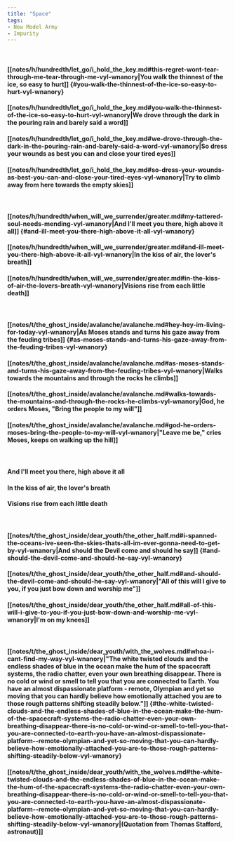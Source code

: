```yaml
---
title: "Space"
tags:
- New Model Army
- Impurity
---
```

&nbsp;
#### [[notes/h/hundredth/let_go/i_hold_the_key.md#this-regret-wont-tear-through-me-tear-through-me-vyl-wnanory|You walk the thinnest of the ice, so easy to hurt]] {#you-walk-the-thinnest-of-the-ice-so-easy-to-hurt-vyl-wnanory}
#### [[notes/h/hundredth/let_go/i_hold_the_key.md#you-walk-the-thinnest-of-the-ice-so-easy-to-hurt-vyl-wnanory|We drove through the dark in the pouring rain and barely said a word]]
#### [[notes/h/hundredth/let_go/i_hold_the_key.md#we-drove-through-the-dark-in-the-pouring-rain-and-barely-said-a-word-vyl-wnanory|So dress your wounds as best you can and close your tired eyes]]
#### [[notes/h/hundredth/let_go/i_hold_the_key.md#so-dress-your-wounds-as-best-you-can-and-close-your-tired-eyes-vyl-wnanory|Try to climb away from here towards the empty skies]]
&nbsp;
#### [[notes/h/hundredth/when_will_we_surrender/greater.md#my-tattered-soul-needs-mending-vyl-wnanory|And I'll meet you there, high above it all]] {#and-ill-meet-you-there-high-above-it-all-vyl-wnanory}
#### [[notes/h/hundredth/when_will_we_surrender/greater.md#and-ill-meet-you-there-high-above-it-all-vyl-wnanory|In the kiss of air, the lover's breath]]
#### [[notes/h/hundredth/when_will_we_surrender/greater.md#in-the-kiss-of-air-the-lovers-breath-vyl-wnanory|Visions rise from each little death]]
&nbsp;
#### [[notes/t/the_ghost_inside/avalanche/avalanche.md#hey-hey-im-living-for-today-vyl-wnanory|As Moses stands and turns his gaze away from the feuding tribes]] {#as-moses-stands-and-turns-his-gaze-away-from-the-feuding-tribes-vyl-wnanory}
#### [[notes/t/the_ghost_inside/avalanche/avalanche.md#as-moses-stands-and-turns-his-gaze-away-from-the-feuding-tribes-vyl-wnanory|Walks towards the mountains and through the rocks he climbs]]
#### [[notes/t/the_ghost_inside/avalanche/avalanche.md#walks-towards-the-mountains-and-through-the-rocks-he-climbs-vyl-wnanory|God, he orders Moses, "Bring the people to my will"]]
#### [[notes/t/the_ghost_inside/avalanche/avalanche.md#god-he-orders-moses-bring-the-people-to-my-will-vyl-wnanory|"Leave me be," cries Moses, keeps on walking up the hill]]
&nbsp;
#### And I'll meet you there, high above it all
#### In the kiss of air, the lover's breath
#### Visions rise from each little death
&nbsp;
#### [[notes/t/the_ghost_inside/dear_youth/the_other_half.md#i-spanned-the-oceans-ive-seen-the-skies-thats-all-im-ever-gonna-need-to-get-by-vyl-wnanory|And should the Devil come and should he say]] {#and-should-the-devil-come-and-should-he-say-vyl-wnanory}
#### [[notes/t/the_ghost_inside/dear_youth/the_other_half.md#and-should-the-devil-come-and-should-he-say-vyl-wnanory|"All of this will I give to you, if you just bow down and worship me"]]
#### [[notes/t/the_ghost_inside/dear_youth/the_other_half.md#all-of-this-will-i-give-to-you-if-you-just-bow-down-and-worship-me-vyl-wnanory|I'm on my knees]]
&nbsp;
#### [[notes/t/the_ghost_inside/dear_youth/with_the_wolves.md#whoa-i-cant-find-my-way-vyl-wnanory|"The white twisted clouds and the endless shades of blue in the ocean make the hum of the spacecraft systems, the radio chatter, even your own breathing disappear. There is no cold or wind or smell to tell you that you are connected to Earth. You have an almost dispassionate platform - remote, Olympian and yet so moving that you can hardly believe how emotionally attached you are to those rough patterns shifting steadily below."]] {#the-white-twisted-clouds-and-the-endless-shades-of-blue-in-the-ocean-make-the-hum-of-the-spacecraft-systems-the-radio-chatter-even-your-own-breathing-disappear-there-is-no-cold-or-wind-or-smell-to-tell-you-that-you-are-connected-to-earth-you-have-an-almost-dispassionate-platform--remote-olympian-and-yet-so-moving-that-you-can-hardly-believe-how-emotionally-attached-you-are-to-those-rough-patterns-shifting-steadily-below-vyl-wnanory}
#### [[notes/t/the_ghost_inside/dear_youth/with_the_wolves.md#the-white-twisted-clouds-and-the-endless-shades-of-blue-in-the-ocean-make-the-hum-of-the-spacecraft-systems-the-radio-chatter-even-your-own-breathing-disappear-there-is-no-cold-or-wind-or-smell-to-tell-you-that-you-are-connected-to-earth-you-have-an-almost-dispassionate-platform--remote-olympian-and-yet-so-moving-that-you-can-hardly-believe-how-emotionally-attached-you-are-to-those-rough-patterns-shifting-steadily-below-vyl-wnanory|(Quotation from Thomas Stafford, astronaut)]]
